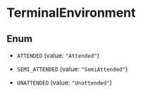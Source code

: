 

# TerminalEnvironment

## Enum


* `ATTENDED` (value: `"Attended"`)

* `SEMI_ATTENDED` (value: `"SemiAttended"`)

* `UNATTENDED` (value: `"Unattended"`)



